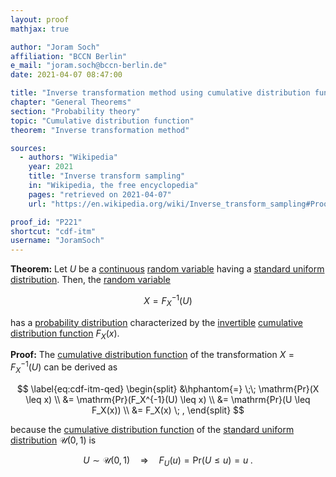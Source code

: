 ```yaml
---
layout: proof
mathjax: true

author: "Joram Soch"
affiliation: "BCCN Berlin"
e_mail: "joram.soch@bccn-berlin.de"
date: 2021-04-07 08:47:00

title: "Inverse transformation method using cumulative distribution function"
chapter: "General Theorems"
section: "Probability theory"
topic: "Cumulative distribution function"
theorem: "Inverse transformation method"

sources:
  - authors: "Wikipedia"
    year: 2021
    title: "Inverse transform sampling"
    in: "Wikipedia, the free encyclopedia"
    pages: "retrieved on 2021-04-07"
    url: "https://en.wikipedia.org/wiki/Inverse_transform_sampling#Proof_of_correctness"

proof_id: "P221"
shortcut: "cdf-itm"
username: "JoramSoch"
---
```



**Theorem:** Let $U$ be a [continuous](/D/rvar-disc) [random variable](/D/rvar) having a [standard uniform distribution](/D/suni). Then, the [random variable](/D/rvar)

$$ \label{eq:cdf-itm}
X = F_X^{-1}(U)
$$

has a [probability distribution](/D/dist) characterized by the [invertible](/D/qf) [cumulative distribution function](/D/cdf) $F_X(x)$.


**Proof:** The [cumulative distribution function](/D/cdf) of the transformation $X = F_X^{-1}(U)$ can be derived as

$$ \label{eq:cdf-itm-qed}
\begin{split}
&\hphantom{=} \;\; \mathrm{Pr}(X \leq x) \\
&= \mathrm{Pr}(F_X^{-1}(U) \leq x) \\
&= \mathrm{Pr}(U \leq F_X(x)) \\
&= F_X(x) \; ,
\end{split}
$$

because the [cumulative distribution function](/D/cdf) of the [standard uniform distribution](/D/suni) $\mathcal{U}(0,1)$ is

$$ \label{eq:suni-cdf}
U \sim \mathcal{U}(0,1) \quad \Rightarrow \quad F_U(u) = \mathrm{Pr}(U \leq u) = u \; .
$$